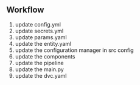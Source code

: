 ## Workflow

1. update config.yml
2. update secrets.yml
3. update params.yaml
4. update the entity.yaml
5. update the configuration manager in src config
6. update the components
7. update the pipeline
8. update the main.py
9. update the dvc.yaml
